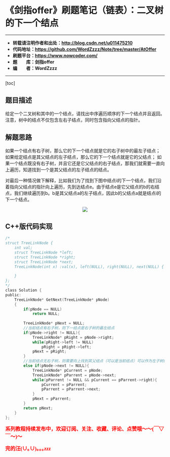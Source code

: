 # 《剑指offer》刷题笔记（链表）：二叉树的下一个结点

----------

- **转载请注明作者和出处：http://blog.csdn.net/u011475210**
- **代码地址：https://github.com/WordZzzz/Note/tree/master/AtOffer**
- **刷题平台：https://www.nowcoder.com/**
- **题&emsp;&emsp;库：剑指offer**
- **编&emsp;&emsp;者：WordZzzz**

----------

[toc]

## 题目描述

给定一个二叉树和其中的一个结点，请找出中序遍历顺序的下一个结点并且返回。注意，树中的结点不仅包含左右子结点，同时包含指向父结点的指针。

## 解题思路

如果一个结点有右子树，那么它的下一个结点就是它的右子树中的最左子结点；
如果给定结点是其父结点的左子结点，那么它的下一个结点就是它的父结点；
如果一个结点既没有右子树，并且它还是它父结点的右子结点，那我们就需要一直向上遍历，知道找到一个是其父结点的左子结点的结点。

对最后一种情况做下解释，比如我们为了找到下图中结点i的下一个结点，我们沿着指向父结点的指针向上遍历，先到达结点e。由于结点e是它父结点的b的右结点，我们继续遍历到b。b是其父结点a的左子结点，因此b的父结点a就是结点i的下一个结点。

<p></p>
<div align=center><img src="http://img.blog.csdn.net/20171222173052841?watermark/2/text/aHR0cDovL2Jsb2cuY3Nkbi5uZXQvdTAxMTQ3NTIxMA==/font/5a6L5L2T/fontsize/400/fill/I0JBQkFCMA==/dissolve/70/gravity/SouthEast"/></div>
<p></p>

## C++版代码实现

```c
/*
struct TreeLinkNode {
    int val;
    struct TreeLinkNode *left;
    struct TreeLinkNode *right;
    struct TreeLinkNode *next;
    TreeLinkNode(int x) :val(x), left(NULL), right(NULL), next(NULL) {
        
    }
};
*/
class Solution {
public:
    TreeLinkNode* GetNext(TreeLinkNode* pNode)
    {
        if(pNode == NULL)
            return NULL;
        
        TreeLinkNode* pNext = NULL;
        //当前结点有右子树，则下一结点是右子树的最左结点
        if(pNode->right != NULL){
            TreeLinkNode* pRight = pNode->right;
            while(pRight->left != NULL)
                pRight = pRight->left;
            pNext = pRight;
        }
        //当前结点无右子树，则需要向上找到其父结点（可以是当前结点）可以作为左子树的时候
        else if(pNode->next != NULL){
            TreeLinkNode* pCurrent = pNode;
            TreeLinkNode* pParrent = pNode->next;
            while(pParrent != NULL && pCurrent == pParrent->right){
                pCurrent = pParrent;
                pParrent = pParrent->next;
            }
            pNext = pParrent;
        }
        return pNext;
    }
};
```

**<font color="red" size=3 face="仿宋">系列教程持续发布中，欢迎订阅、关注、收藏、评论、点赞哦～～(￣▽￣～)～</font>**

**<font color="red" size=3 face="仿宋">完的汪(∪｡∪)｡｡｡zzz</font>**